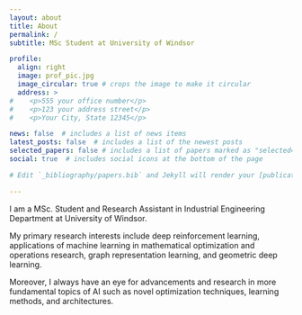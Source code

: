 ```yaml
---
layout: about
title: About
permalink: /
subtitle: MSc Student at University of Windsor

profile:
  align: right
  image: prof_pic.jpg
  image_circular: true # crops the image to make it circular
  address: >
#    <p>555 your office number</p>
#    <p>123 your address street</p>
#    <p>Your City, State 12345</p>

news: false  # includes a list of news items
latest_posts: false  # includes a list of the newest posts
selected_papers: false # includes a list of papers marked as "selected={true}"
social: true  # includes social icons at the bottom of the page

# Edit `_bibliography/papers.bib` and Jekyll will render your [publications page](/al-folio/publications/) automatically.

---
```


I am a MSc. Student and Research Assistant in Industrial Engineering Department at University of Windsor.

My primary research interests include deep reinforcement learning, applications of machine learning in mathematical optimization and operations research, graph representation learning, and geometric deep learning. 
  
Moreover, I always have an eye for advancements and research in more fundamental topics of AI such as novel optimization techniques, learning methods, and architectures. 



